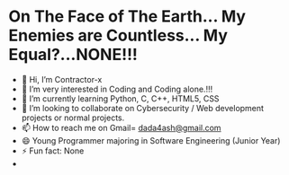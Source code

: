 # On The Face of The Earth... My Enemies are Countless... My Equal?...NONE!!!
- 👋 Hi, I’m Contractor-x
- 👀 I’m very interested in Coding and Coding alone.!!!
- 🌱 I’m currently learning Python, C, C++, HTML5, CSS
- 💞️ I’m looking to collaborate on Cybersecurity / Web development projects or normal projects.
- 📫 How to reach me on Gmail= dada4ash@gmail.com
- 😄 Young Programmer majoring in Software Engineering (Junior Year)
- ⚡ Fun fact: None
- 
<!---
Contractor-x/Contractor-x is a ✨ special ✨ repository because its `README.md` (this file) appears on your GitHub profile.
You can click the Preview link to take a look at your changes.
--->
